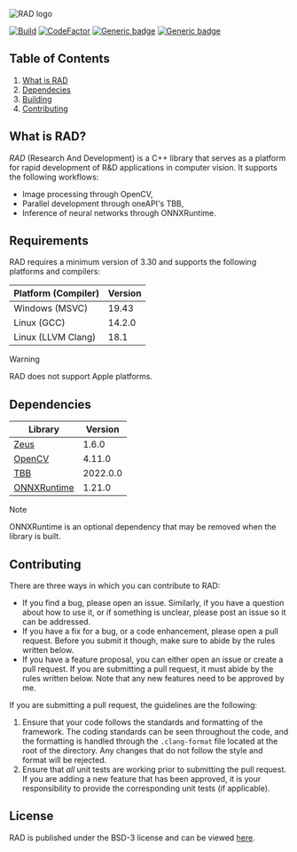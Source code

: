 <a id="top"></a>
![RAD logo](data/logo/logo-transparent.png)

[![Build](https://github.com/marovira/rad/actions/workflows/build.yml/badge.svg)](https://github.com/marovira/rad/actions/workflows/build.yml)
[![CodeFactor](https://www.codefactor.io/repository/github/marovira/rad/badge)](https://www.codefactor.io/repository/github/marovira/rad)
[![Generic badge](https://img.shields.io/badge/Language-C++20-red.svg)](https://en.wikipedia.org/wiki/C%2B%2B17)
[![Generic badge](https://img.shields.io/badge/License-BSD3-blue)](LICENSE)

## Table of Contents

1. [What is RAD](#what-is-rad)
2. [Dependecies](#dependencies)
3. [Building](BUILDING.md)
4. [Contributing](#contributing)

## What is RAD?

*RAD* (Research And Development) is a C++ library that serves as a platform for rapid
development of R&D applications in computer vision. It supports the following workflows:

* Image processing through OpenCV,
* Parallel development through oneAPI's TBB,
* Inference of neural networks through ONNXRuntime.

## Requirements

RAD requires a minimum version of 3.30 and supports the following platforms and compilers:

| Platform (Compiler) | Version |
|---------------------|---------|
| Windows (MSVC) | 19.43 |
| Linux (GCC) | 14.2.0 |
| Linux (LLVM Clang) | 18.1 |

> [!WARNING]
> RAD does not support Apple platforms.

## Dependencies

| Library | Version |
|---------------------|---------|
| [Zeus](https://github.com/marovira/zeus) | 1.6.0 |
| [OpenCV](https://github.com/opencv/opencv) |4.11.0 |
| [TBB](https://github.com/oneapi-src/oneTBB) |2022.0.0 |
| [ONNXRuntime](https://github.com/microsoft/onnxruntime) | 1.21.0 |

> [!NOTE]
> ONNXRuntime is an optional dependency that may be removed when the library is built.

## Contributing

There are three ways in which you can contribute to RAD:

* If you find a bug, please open an issue. Similarly, if you have a question
  about how to use it, or if something is unclear, please post an issue so it
  can be addressed.
* If you have a fix for a bug, or a code enhancement, please open a pull
  request. Before you submit it though, make sure to abide by the rules written
  below.
* If you have a feature proposal, you can either open an issue or create a pull
  request. If you are submitting a pull request, it must abide by the rules
  written below. Note that any new features need to be approved by me.

If you are submitting a pull request, the guidelines are the following:

1. Ensure that your code follows the standards and formatting of the framework.
   The coding standards can be seen throughout the code, and the formatting is
   handled through the `.clang-format` file located at the root of the
   directory. Any changes that do not follow the style and format will be
   rejected.
2. Ensure that *all* unit tests are working prior to submitting the pull
   request. If you are adding a new feature that has been approved, it is your
   responsibility to provide the corresponding unit tests (if applicable).

## License

RAD is published under the BSD-3 license and can be viewed
[here](https://github.com/marovira/rad/blob/master/LICENSE).
